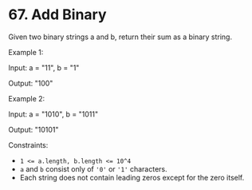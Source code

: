 # 67. Add Binary

Given two binary strings a and b, return their sum as a binary string.

Example 1:

Input: a = "11", b = "1"

Output: "100"

Example 2:

Input: a = "1010", b = "1011"

Output: "10101"



Constraints:

* `1 <= a.length, b.length <= 10^4`
* `a` and `b` consist only of `'0'` or `'1'` characters.
* Each string does not contain leading zeros except for the zero itself.

